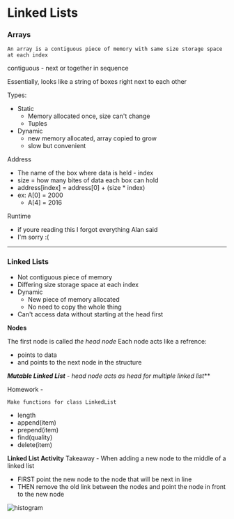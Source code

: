 # Linked Lists

### Arrays

    An array is a contiguous piece of memory with same size storage space at each index

contiguous - next or together in sequence

Essentially, looks like a string of boxes right next to each other

Types:
- Static
    - Memory allocated once, size can't change
    - Tuples
- Dynamic
    - new memory allocated, array copied to grow
    - slow but convenient

Address
- The name of the box where data is held - index
- size = how many bites of data each box can hold
- address[index] = address[0] + (size * index)
- ex: A[0] = 2000
    - A[4] = 2016

Runtime
- if youre reading this I forgot everything Alan said
- I'm sorry :(

---

### Linked Lists

- Not contiguous piece of memory
- Differing size storage space at each index
- Dynamic
    - New piece of memory allocated
    - No need to copy the whole thing
- Can't access data without starting at the head first

**Nodes**

The first node is called *the head node*
Each node acts like a refrence:
- points to data
- and points to the next node in the structure

***Mutable Linked List** - head node acts as head for multiple linked list***

Homework -

    Make functions for class LinkedList

- length
- append(item)
- prepend(item)
- find(quality)
- delete(item)

**Linked List Activity**
Takeaway - When adding a new node to the middle of a linked list
- FIRST point the new node to the node that will be next in line
- THEN remove the old link between the nodes and point the node in front to the new node

![histogram](https://github.com/sadboykj/class_activities/blob/master/cs1_2/histogram_activity.jpg)
